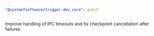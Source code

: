 ```yaml
---
"@systemfsoftware/trigger.dev_core": patch
---
```


Improve handling of IPC timeouts and fix checkpoint cancellation after failures
